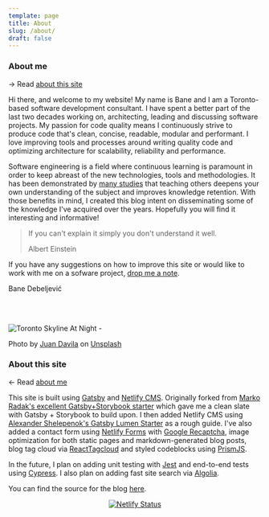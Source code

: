 ```yaml
---
template: page
title: About
slug: /about/
draft: false
---
```


<span id="about-me">

### About me

→ Read [about this site](#about-cleancode)

</span>

<style>
.my-image {
    margin: 30px 0 30px 30px;
    float: right;
}

.my-image div {
  width: 200px !important;
  height: 200px !important;
  padding-bottom: 0 !important;
}

.my-image img {
  border: 1px solid #666;
  border-radius: 50% !important;
  width: 200px !important;
  height: auto !important;
}

.my-image .gatsby-resp-image-background-image {
    border-radius: 50% !important;
}
</style>

<wrapped-image className="my-image" src="bane.jpg" alt="Bane Debeljević"></wrapped-image>

Hi there, and welcome to my website! My name is Bane and I am a Toronto-based software development consultant. I have spent a better part of the last two decades working on, architecting, leading and discussing software projects. My passion for code quality means I continuously strive to produce code that's clean, concise, readable, modular and performant. I love improving tools and processes around writing quality code and optimizing architecture for scalability, reliability and performance.

Software engineering is a field where continuous learning is paramount in order to keep abreast of the new technologies, tools and methodologies. It has been demonstrated by [many studies](https://journals.sagepub.com/doi/abs/10.3102/00028312019002237) that teaching others deepens your own understanding of the subject and improves knowledge retention. With those benefits in mind, I created this blog intent on disseminating some of the knowledge I've acquired over the years. Hopefully you will find it interesting and informative!

> If you can't explain it simply you don't understand it well.
>
> Albert Einstein

If you have any suggestions on how to improve this site or would like to work with me on a sofware project, [drop me a note](/contact/).

Bane Debeljević

<br></br>

<style>
 img.gatsby-resp-image-image, span.gatsby-resp-image-background-image {
     border-radius: 10px;
 }
 a.gatsby-resp-image-link {
     border-bottom: none;
 }
</style>

![Toronto Skyline At Night - ](/media/toronto.jpg)

<image-caption>Photo by <a href="https://unsplash.com/@juanster">Juan Davila</a> on <a href="https://unsplash.com">Unsplash</a></image-caption>

<span id="about-cleancode">

### About this site

← Read [about me](#)

</span>

This site is built using [Gatsby](https://www.gatsbyjs.org/) and [Netlify CMS](https://www.netlifycms.org/). Originally forked from [Marko Radak's excellent Gatsby+Storybook starter](https://github.com/markoradak/gatsby-starter-storybook) which gave me a clean slate with Gatsby + Storybook to build upon. I then added Netlify CMS using [Alexander Shelepenok's Gatsby Lumen Starter](https://github.com/alxshelepenok/gatsby-starter-lumen) as a rough guide. I've also added a contact form using [Netlify Forms](https://www.netlify.com/products/forms/) with [Google Recaptcha](https://www.google.com/recaptcha/intro/v3.html), image optimization for both static pages and markdown-generated blog posts, blog tag cloud via [ReactTagcloud](https://www.npmjs.com/package/react-tagcloud) and styled codeblocks using [PrismJS](https://prismjs.com/).

In the future, I plan on adding unit testing with [Jest](https://jestjs.io/) and end-to-end tests using [Cypress](https://www.cypress.io/). I also plan on adding fast site search via [Algolia](https://www.algolia.com/).

You can find the source for the blog [here](https://github.com/baneDD/cleancode).

<style>
  .no-border > p {
        text-align: center;
  }

  .no-border > p > a {
    border-bottom: none;
  }

  .no-border > p > a:hover {
    border-bottom: none;
  }
</style>
<span class="no-border">

[![Netlify Status](https://api.netlify.com/api/v1/badges/06c990f4-cbed-46b3-b117-cae450d4e3db/deploy-status)](https://app.netlify.com/sites/cleancode-ca/deploys)

</span>

<div style="text-align: center">
    <social></social>
    <copyright></copyright>
</div>
